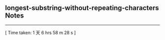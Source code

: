 <h2>longest-substring-without-repeating-characters Notes</h2><hr>[ Time taken: 1 天 6 hrs 58 m 28 s ]